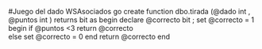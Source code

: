 #Juego del dado WSAsociados
go
create function dbo.tirada (@dado int , @puntos int )
returns bit
as begin
declare  @correcto bit ;
set @correcto =  1
begin 
	if @puntos <3  return @correcto 	
	else set @correcto = 0
	end
return @correcto
end
